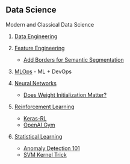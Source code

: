 ## Data Science

Modern and Classical Data Science

1. [Data Engineering](./Data%20Engineering/)

1. [Feature Engineering](./Feature%20Engineering/)
    * [Add Borders for Semantic Segmentation](./Feature%20Engineering/add_borders_semantic.md)
    
1. [MLOps](./MLOps/) - ML + DevOps

1. [Neural Networks](./Neural%20Networks/)
    * [Does Weight Initialization Matter?](./Neural%20Networks/does_weight_init_matter.md)

1. [Reinforcement Learning](./Reinforcement%20Learning/)
    * [Keras-RL](./Reinforcement%20Learning/keras-rl.md)
    * [OpenAI Gym](./Reinforcement%20Learning/openai_gym.md)

1. [Statistical Learning](./Statistical%20Learning/)
    * [Anomaly Detection 101](./Statistical%20Learning/anomaly_detection_101.md)
    * [SVM Kernel Trick](./Statistical%20Learning/svm_kernel_trick.md)

